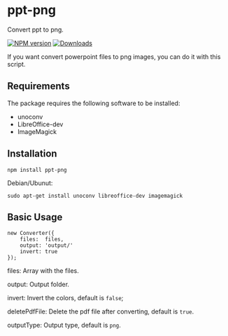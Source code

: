 # ppt-png
Convert ppt to png.

[![NPM version][npm-image]][npm-url] [![Downloads][downloads-image]][npm-url]

If you want convert powerpoint files to png images, you can do it with this script.

## Requirements

The package requires the following software to be installed:

* unoconv
* LibreOffice-dev
* ImageMagick

## Installation

    npm install ppt-png

Debian/Ubunut:

    sudo apt-get install unoconv libreoffice-dev imagemagick


## Basic Usage

```
new Converter({
    files:  files,
    output: 'output/'
    invert: true
});
```

files: Array with the files.

output: Output folder.

invert: Invert the colors, default is `false`;

deletePdfFile: Delete the pdf file after converting, default is `true`.

outputType: Output type, default is `png`.


[downloads-image]: https://img.shields.io/npm/dm/ppt-png.svg
[npm-url]: https://www.npmjs.com/package/ppt-png
[npm-image]: https://img.shields.io/npm/v/ppt-png.svg
